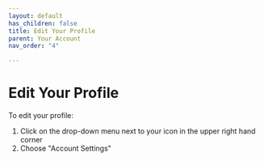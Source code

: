 ```yaml
---
layout: default
has_children: false
title: Edit Your Profile
parent: Your Account
nav_order: "4"

---
```

# Edit Your Profile

To edit your profile:

1. Click on the drop-down menu next to your icon in the upper right hand corner
2. Choose "Account Settings"
